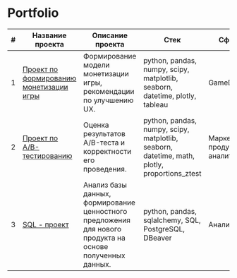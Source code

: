 # Portfolio
| # 	| Название проекта                        	| Описание проекта                                                                                          	| Стек                                                                                         	| Сфера проекта                          	|
|---	|-----------------------------------------	|-----------------------------------------------------------------------------------------------------------	|----------------------------------------------------------------------------------------------	|----------------------------------------	|
| 1 	| [Проект по формированию монетизации игры](https://github.com/VsevolodKislukhin/Portfolio/tree/main/Project%201(Monetization)) 	| Формирование модели монетизации игры, рекомендации по улучшению UX.                                       	| python, pandas, numpy, scipy, matplotlib, seaborn, datetime, plotly, tableau                 	| GameDev                                	|
| 2 	| [Проект по А/B-тестированию](https://github.com/VsevolodKislukhin/Portfolio/tree/main/Project%202(AB-Test))              	| Оценка результатов A/B-теста и корректности его проведения.                                               	| python, pandas, numpy, scipy, matplotlib, seaborn, datetime, math, plotly, proportions_ztest 	| Маркетинговая и продуктовая аналитика. 	|
| 3 	| [SQL - проект](https://github.com/VsevolodKislukhin/Portfolio/tree/main/Project%203(SQL))                            	| Aнализ базы данных, формирование ценностного предложения для нового продукта на основе полученных данных. 	| python, pandas, sqlalchemy, SQL, PostgreSQL, DBeaver                                         	| Аналитик(универсал)              
